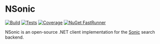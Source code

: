 # NSonic

[![Build](https://img.shields.io/azure-devops/build/cyaspik/DotNet/1.svg)](https://dev.azure.com/cyaspik/DotNet/_build/latest?definitionId=1)
[![Tests](https://img.shields.io/azure-devops/tests/cyaspik/DotNet/1.svg)](https://dev.azure.com/cyaspik/DotNet/_build/latest?definitionId=1)
[![Coverage](https://img.shields.io/azure-devops/coverage/cyaspik/DotNet/1.svg)](https://dev.azure.com/cyaspik/DotNet/_build/latest?definitionId=1)
[![NuGet FastRunner](https://img.shields.io/nuget/v/NSonic.svg)](https://www.nuget.org/packages/NSonic/)

NSonic is an open-source .NET client implementation for the [Sonic](https://github.com/valeriansaliou/sonic) search backend.

